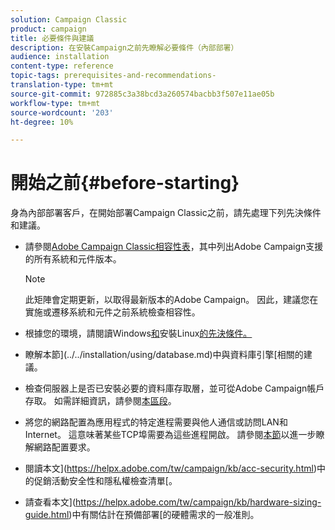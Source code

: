 ```yaml
---
solution: Campaign Classic
product: campaign
title: 必要條件與建議
description: 在安裝Campaign之前先瞭解必要條件（內部部署）
audience: installation
content-type: reference
topic-tags: prerequisites-and-recommendations-
translation-type: tm+mt
source-git-commit: 972885c3a38bcd3a260574bacbb3f507e11ae05b
workflow-type: tm+mt
source-wordcount: '203'
ht-degree: 10%

---
```



# 開始之前{#before-starting}

身為內部部署客戶，在開始部署Campaign Classic之前，請先處理下列先決條件和建議。

* 請參閱[Adobe Campaign Classic相容性表](../../rn/using/compatibility-matrix.md)，其中列出Adobe Campaign支援的所有系統和元件版本。

   >[!NOTE]
   >
   >此矩陣會定期更新，以取得最新版本的Adobe Campaign。 因此，建議您在實施或遷移系統和元件之前系統檢查相容性。

* 根據您的環境，請閱讀Windows[和](../../installation/using/prerequisites-of-campaign-installation-in-windows.md)安裝Linux[的先決條件。](../../installation/using/prerequisites-of-campaign-installation-in-linux.md)
* 瞭解本節](../../installation/using/database.md)中與資料庫引擎[相關的建議。
* 檢查伺服器上是否已安裝必要的資料庫存取層，並可從Adobe Campaign帳戶存取。 如需詳細資訊，請參閱[本區段](../../installation/using/application-server.md)。
* 將您的網路配置為應用程式的特定進程需要與他人通信或訪問LAN和Internet。 這意味著某些TCP埠需要為這些進程開啟。 請參閱[本節](../../installation/using/network-configuration.md)以進一步瞭解網路配置要求。
* 閱讀本文](https://helpx.adobe.com/tw/campaign/kb/acc-security.html)中的促銷活動安全性和隱私權檢查清單[。
* 請查看本文](https://helpx.adobe.com/tw/campaign/kb/hardware-sizing-guide.html)中有關估計在預備部署[的硬體需求的一般准則。
